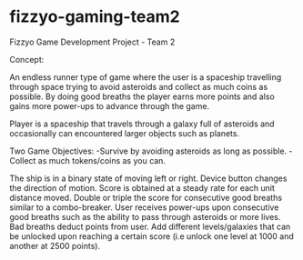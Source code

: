 # fizzyo-gaming-team2
Fizzyo Game Development Project - Team 2

Concept:

An endless runner type of game where the user is a spaceship travelling through space trying to avoid asteroids and collect as much coins as possible. By doing good breaths the player earns more points and also gains more power-ups to advance through the game.

Player is a spaceship that travels through a galaxy full of asteroids and occasionally can encountered larger objects such as planets. 

  Two Game Objectives:
    -Survive by avoiding asteroids as long as possible.
    -Collect as much tokens/coins as you can.

The ship is in a binary state of moving left or right.
    Device button changes the direction of motion. 
Score is obtained at a steady rate for each unit distance moved.
  Double or triple the score for consecutive good breaths similar to a combo-breaker. 
User receives power-ups upon consecutive good breaths such as the ability to pass through asteroids or more lives.
Bad breaths deduct points from user.
Add different levels/galaxies that can be unlocked upon reaching a certain score (i.e unlock one level at 1000 and another at 2500 points).




